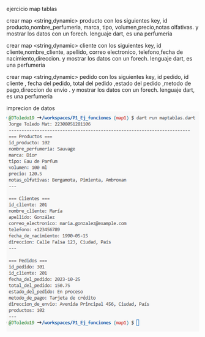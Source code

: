 ejercicio map tablas

crear map <string,dynamic> producto con los siguientes key, id producto,nombre_perfumeria, marca, tipo, volumen,precio,notas olfativas. y mostrar los datos con un forech. lenguaje dart, es una perfumeria

crear map <string,dynamic> cliente con los siguientes key, id cliente,nombre_cliente, apellido, correo electronico, telefono,fecha de nacimiento,direccion. y mostrar los datos con un forech. lenguaje dart, es una perfumeria

crear map <string,dynamic> pedido con los siguientes key, id pedido, id cliente , fecha del pedido, total del pedido ,estado del pedido ,metodo de pago,direccion de envio . y mostrar los datos con un forech. lenguaje dart, es una perfumeria

imprecion de datos
![alt text](image-10.png)
